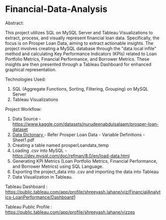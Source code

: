 # Financial-Data-Analysis

Abstract:

This project utilizes SQL on MySQL Server and Tableau Visualizations to extract, process, and visually represent financial loan data. Specifically, the focus is on Prosper Loan Data, aiming to extract actionable insights. The project involves creating a MySQL database through the "data local infile" method and calculating Key Performance Indicators (KPIs) related to Loan Portfolio Metrics, Financial Performance, and Borrower Metrics. These insights are then presented through a Tableau Dashboard for enhanced graphical representation.

Technologies Used:

1. SQL (Aggregate Functions, Sorting, Filtering, Grouping) on MySQL Server
2. Tableau Visualizations

Project Workflow:
1. Data Source - https://www.kaggle.com/datasets/nurudeenabdulsalaam/prosper-loan-dataset
2. [Data Dictonary ]([url](https://docs.google.com/spreadsheets/d/1gDyi_L4UvIrLTEC6Wri5nbaMmkGmLQBk-Yx3z0XDEtI/edit#gid=0))- Refer Prosper Loan Data - Variable Definitions - Sheet1.pdf
3. Creating a table named prosperLoandata_temp
4. Loading .csv into MySQL - https://dev.mysql.com/doc/refman/8.0/en/load-data.html 
5. Generating KPI Metrics (Loan Portfolio Metrics, Financial Performance, and Borrower Metrics) using SQL Language.
6. Exporting the project_data into .csv and importing the data into Tableau
7. Data Visualization in Tableau. 
   
Tableau Dashboard : https://public.tableau.com/app/profile/shreeyash.lahane/viz/FinancialAnalytics-LoanPerformance/Dashboard1

Tableau Public Profile : https://public.tableau.com/app/profile/shreeyash.lahane/vizzes
